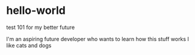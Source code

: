 # hello-world
test 101 for my better future 

I'm an aspiring future developer who wants to learn how this stuff works 
I like cats and dogs 
